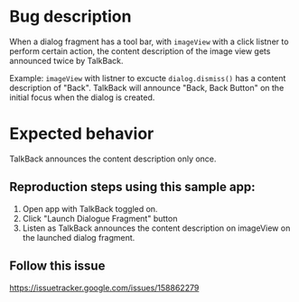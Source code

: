 # Bug description
When a dialog fragment has a tool bar, with `imageView` with a click listner to perform certain action, the content description of the image view gets announced twice by TalkBack.

Example: `imageView` with listner to excucte `dialog.dismiss()` has a content description of "Back". TalkBack will announce "Back, Back Button" on the initial focus when the dialog is created.

# Expected behavior
TalkBack announces the content description only once.


## Reproduction steps using this sample app:
1. Open app with TalkBack toggled on.
2. Click "Launch Dialogue Fragment" button
3. Listen as TalkBack announces the content description on imageView on the launched dialog fragment.

## Follow this issue
https://issuetracker.google.com/issues/158862279
